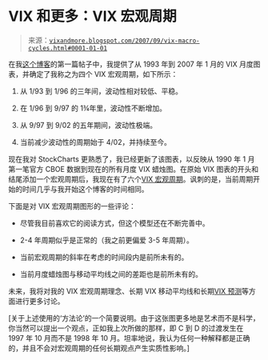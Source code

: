 <!--yml

类别：未分类

日期：2024-05-18 19:00:02

-->

# VIX 和更多：VIX 宏观周期

> 来源：[`vixandmore.blogspot.com/2007/09/vix-macro-cycles.html#0001-01-01`](http://vixandmore.blogspot.com/2007/09/vix-macro-cycles.html#0001-01-01)

在我[这个博客](http://vixandmore.blogspot.com/2007/01/week-in-vix-january-7-2007-introduction.html)的第一篇帖子中，我提供了从 1993 年到 2007 年 1 月的 VIX 月度图表，并确定了我称之为四个 VIX 宏观周期，如下所示：

1.  从 1/93 到 1/96 的三年间，波动性相对较低、平稳。

1.  在 1/96 到 9/97 的 1¾年里，波动性不断增加。

1.  从 9/97 到 9/02 的五年期间，波动性极端。

1.  当前减少波动性的周期始于 4/02，并持续至今。

现在我对 StockCharts 更熟悉了，我已经更新了该图表，以反映从 1990 年 1 月第一笔官方 CBOE 数据到现在的所有月度 VIX 蜡烛图。在原始 VIX 图表的开头和结尾添加一个宏观周期后，我现在有了六个[VIX 宏观周期](http://vixandmore.blogspot.com/search/label/VIX%20macro%20cycles)。讽刺的是，当前周期开始的时间几乎与我开始这个博客的时间相同。

下面是对 VIX 宏观周期图形的一些评论：

+   尽管我目前喜欢它的阅读方式，但这个模型还在不断完善中。

+   2-4 年周期似乎是正常的（我之前更偏爱 3-5 年周期）。

+   当前宏观周期的斜率在考虑的时间段内是前所未有的。

+   当前月度蜡烛图与移动平均线之间的差距也是前所未有的。

未来，我将对我的 VIX 宏观周期理念、长期 VIX 移动平均线和长期[VIX 预测](http://vixandmore.blogspot.com/search/label/volatility%20forecast)等方面进行更多讨论。

[关于上述使用的‘方法论’的一个简要说明。由于这张图更多地是艺术而不是科学，你当然可以提出一个观点，正如我上次所做的那样，即 C 到 D 的过渡发生在 1997 年 10 月而不是 1998 年 10 月。坦率地说，我认为任何一种解释都是正确的，并且不会对宏观周期的任何长期观点产生实质性影响。]

